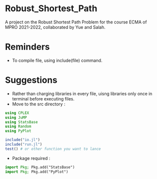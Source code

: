 # Robust_Shortest_Path
 A project on the Robust Shortest Path Problem for the course ECMA of MPRO 2021-2022, collaborated by Yue and Salah.



# Reminders

* To compile file, using include(file) command.


# Suggestions

* Rather than charging libraries in every file, uisng libraries only once in terminal before executing files. 
* Move to the src directory : 
  
```julia
using CPLEX 
using JuMP
using StatsBase
using Random
using PyPlot

include("io.jl")
include("run.jl")
test() # or other function you want to lance
```

* Package required : 
  
```julia
import Pkg; Pkg.add("StatsBase")
import Pkg; Pkg.add("PyPlot")
```